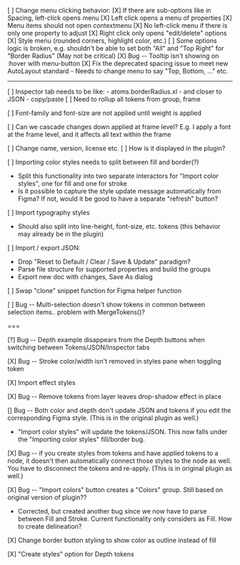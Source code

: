 [ ] Change menu clicking behavior:
[X] If there are sub-options like in Spacing, left-click opens menu
[X] Left click opens a menu of properties
[X] Menu items should not open contextmenu
[X] No left-click menu if there is only one property to adjust
[X] Right click only opens "edit/delete" options
[X] Style menu (rounded corners, highlight color, etc.)
[ ] Some options logic is broken, e.g. shouldn't be able to set both "All" and "Top Right" for "Border Radius" (May not be critical)
[X] Bug -- Tooltip isn't showing on :hover with menu-button
[X] Fix the deprecated spacing issue to meet new AutoLayout standard - Needs to change menu to say "Top, Bottom, ..." etc.

---

[ ] Inspector tab needs to be like: - atoms.borderRadius.xl - and closer to JSON - copy/paste
[ ] Need to rollup all tokens from group, frame

[ ] Font-family and font-size are not applied until weight is applied

[ ] Can we cascade changes down applied at frame level? E.g. I apply a font at the frame level, and it affects all text within the frame

[ ] Change name, version, license etc.
[ ] How is it displayed in the plugin?

[ ] Importing color styles needs to split between fill and border(?)

-   Split this functionality into two separate interactors for "Import color styles", one for fill and one for stroke
-   Is it possible to capture the style update message automatically from Figma? If not, would it be good to have a separate "refresh" button?

[ ] Import typography styles

-   Should also split into line-height, font-size, etc. tokens (this behavior may already be in the plugin)

[ ] Import / export JSON:

-   Drop "Reset to Default / Clear / Save & Update" paradigm?
-   Parse file structure for supported properties and build the groups
-   Export new doc with changes, Save As dialog

[ ] Swap "clone" snippet function for Figma helper function

[ ] Bug -- Multi-selection doesn't show tokens in common between selection items.. problem with MergeTokens()?

===

[?] Bug -- Depth example disappears from the Depth buttons when switching between Tokens/JSON/Inspector tabs

[X] Bug -- Stroke color/width isn't removed in styles pane when toggling token

[X] Import effect styles

[X] Bug -- Remove tokens from layer leaves drop-shadow effect in place

[\] Bug -- Both color and depth don't update JSON and tokens if you edit the corresponding Figma style. (This is in the original plugin as well.)

-   "Import color styles" will update the tokens/JSON. This now falls under the "Importing color styles" fill/border bug.

[X] Bug -- if you create styles from tokens and have applied tokens to a node, it doesn't then automatically connect those styles to the node as well. You have to disconnect the tokens and re-apply. (This is in original plugin as well.)

[X] Bug -- "Import colors" button creates a "Colors" group. Still based on original version of plugin??

-   Corrected, but created another bug since we now have to parse between Fill and Stroke. Current functionality only considers as Fill. How to create delineation?

[X] Change border button styling to show color as outline instead of fill

[X] "Create styles" option for Depth tokens
